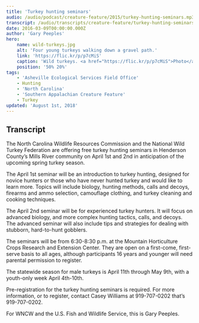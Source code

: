 ```yaml
---
title: 'Turkey hunting seminars'
audio: /audio/podcast/creature-feature/2015/turkey-hunting-seminars.mp3
transcript: /audio/transcripts/creature-feature/turkey-hunting-seminars.pdf
date: 2016-03-09T00:00:00.000Z
author: 'Gary Peeples'
hero:
    name: wild-turkeys.jpg
    alt: 'Four young turkeys walking down a gravel path.'
    link: 'https://flic.kr/p/p7cMiS'
    caption: 'Wild turkeys. <a href="https://flic.kr/p/p7cMiS">Photo</a> by Tim Lenz, CC BY 2.0.'
    position: '50% 20%'
tags:
    - 'Asheville Ecological Services Field Office'
    - Hunting
    - 'North Carolina'
    - 'Southern Appalachian Creature Feature'
    - Turkey
updated: 'August 1st, 2018'
---
```


## Transcript

The North Carolina Wildlife Resources Commission and the National Wild Turkey Federation are offering free turkey hunting seminars in Henderson County’s Mills River community on April 1st and 2nd in anticipation of the upcoming spring turkey season.

The April 1st seminar will be an introduction to turkey hunting, designed for novice hunters or those who have never hunted turkey and would like to learn more. Topics will include biology, hunting methods, calls and decoys, firearms and ammo selection, camouflage clothing, and turkey cleaning and cooking techniques.

The April 2nd seminar will be for experienced turkey hunters. It will focus on advanced biology, and more complex hunting tactics, calls, and decoys. The advanced seminar will also include tips and strategies for dealing with stubborn, hard-to-hunt gobblers.

The seminars will be from 6:30-8:30 p.m. at the Mountain Horticulture Crops Research and Extension Center. They are open on a first-come, first-serve basis to all ages, although participants 16 years and younger will need parental permission to register.

The statewide season for male turkeys is April 11th through May 9th, with a youth-only week April 4th-10th.

Pre-registration for the turkey hunting seminars is required. For more information, or to register, contact Casey Williams at 919-707-0202 that’s 919-707-0202.

For WNCW and the U.S. Fish and Wildlife Service, this is Gary Peeples.